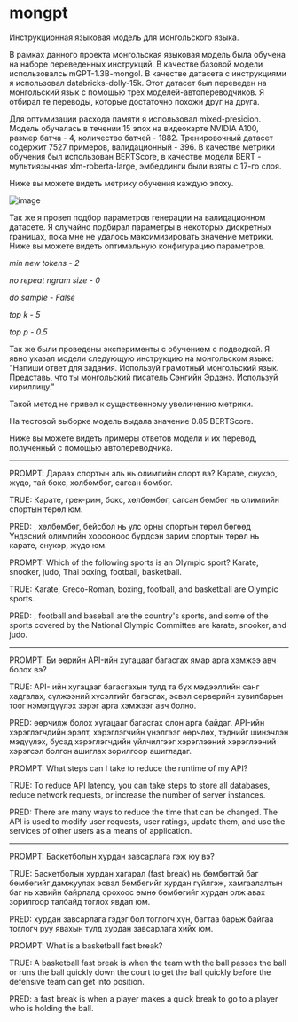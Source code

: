 # mongpt
Инструкционная языковая модель для монгольского языка.

В рамках данного проекта монгольская языковая модель была обучена на наборе переведенных инструкций. В качестве базовой модели использовалсь mGPT-1.3B-mongol. В качестве датасета с инструкциями я использовал databricks-dolly-15k. Этот датасет был переведен на монгольский язык с помощью трех моделей-автопереводчиков. Я отбирал те переводы, которые достаточно похожи друг на друга. 

Для оптимизации расхода памяти я использовал mixed-presicion. Модель обучалась в течении 15 эпох на видеокарте NVIDIA A100, размер батча - 4, количество батчей - 1882. Тренировочный датасет содержит 7527 примеров, валидационный - 396. В качестве метрики обучения был использован BERTScore, в качестве модели BERT - мультиязычная xlm-roberta-large, эмбеддинги были взяты с 17-го слоя. 

Ниже вы можете видеть метрику обучения каждую эпоху.

![image](https://github.com/user-attachments/assets/046a7420-d02e-4607-ab57-d20ab483ca5e)

Так же я провел подбор параметров генерации на валидационном датасете. Я случайно подбирал параметры в некоторых дискретных границах, пока мне не удалось максимизировать значение метрики. Ниже вы можете видеть оптимальную конфигурацию параметров.

*min new tokens - 2*

*no repeat ngram size - 0*

*do sample - False*

*top k - 5*

*top p - 0.5*

Так же были проведены эксперименты с обучением с подводкой. Я явно указал модели следующую инструкцию на монгольском языке: "Напиши ответ для задания. Используй грамотный монгольский язык. Представь, что ты монгольский писатель Сэнгийн Эрдэнэ. Используй кириллицу."

Такой метод не привел к существенному увеличению метрики.

На тестовой выборке модель выдала значение 0.85 BERTScore. 

Ниже вы можете видеть примеры ответов модели и их перевод, полученный с помощью автопереводчика.

------------------------------------------------------------------------------------------------

PROMPT: Дараах спортын аль нь олимпийн спорт вэ? Карате, снукэр, жүдо, тай бокс, хөлбөмбөг, сагсан бөмбөг.

TRUE: Карате, грек-рим, бокс, хөлбөмбөг, сагсан бөмбөг нь олимпийн спортын төрөл юм.

PRED: , хөлбөмбөг, бейсбол нь улс орны спортын төрөл бөгөөд Үндэсний олимпийн хорооноос бүрдсэн зарим спортын төрөл нь карате, снукэр, жүдо юм.

PROMPT: Which of the following sports is an Olympic sport? Karate, snooker, judo, Thai boxing, football, basketball.

TRUE: Karate, Greco-Roman, boxing, football, and basketball are Olympic sports.

PRED: , football and baseball are the country's sports, and some of the sports covered by the National Olympic Committee are karate, snooker, and judo.

------------------------------------------------------------------------------------------------

PROMPT: Би өөрийн API-ийн хугацааг багасгах ямар арга хэмжээ авч болох вэ?

TRUE: API- ийн хугацааг багасгахын тулд та бүх мэдээллийн санг хадгалах, сүлжээний хүсэлтийг багасгах, эсвэл серверийн хувилбарын тоог нэмэгдүүлэх зэрэг арга хэмжээг авч болно.

PRED: өөрчилж болох хугацааг багасгах олон арга байдаг. API-ийн хэрэглэгчдийн эрэлт, хэрэглэгчийн үнэлгээг өөрчлөх, тэднийг шинэчлэн мэдүүлэх, бусад хэрэглэгчдийн үйлчилгээг хэрэглээний хэрэглээний хэрэгсэл болгон ашиглах зорилгоор ашигладаг.

PROMPT: What steps can I take to reduce the runtime of my API?

TRUE: To reduce API latency, you can take steps to store all databases, reduce network requests, or increase the number of server instances.

PRED: There are many ways to reduce the time that can be changed. The API is used to modify user requests, user ratings, update them, and use the services of other users as a means of application.

------------------------------------------------------------------------------------------------

PROMPT: Баскетболын хурдан завсарлага гэж юу вэ?

TRUE: Баскетболын хурдан хагарал (fast break) нь бөмбөгтэй баг бөмбөгийг дамжуулах эсвэл бөмбөгийг хурдан гүйлгэж, хамгаалалтын баг нь хэвийн байрлалд орохоос өмнө бөмбөгийг хурдан олж авах зорилгоор талбайд тоглох явдал юм.

PRED: хурдан завсарлага гэдэг бол тоглогч хүн, багтаа барьж байгаа тоглогч руу явахын тулд хурдан завсарлага хийх юм.

PROMPT: What is a basketball fast break?

TRUE: A basketball fast break is when the team with the ball passes the ball or runs the ball quickly down the court to get the ball quickly before the defensive team can get into position.

PRED: a fast break is when a player makes a quick break to go to a player who is holding the ball.



